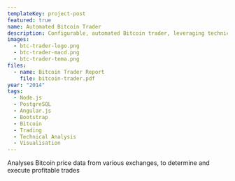 ```yaml
---
templateKey: project-post
featured: true
name: Automated Bitcoin Trader
description: Configurable, automated Bitcoin trader, leveraging technical analysis
images:
  - btc-trader-logo.png
  - btc-trader-macd.png
  - btc-trader-tema.png
files:
  - name: Bitcoin Trader Report
    file: bitcoin-trader.pdf
year: "2014"
tags:
  - Node.js
  - PostgreSQL
  - Angular.js
  - Bootstrap
  - Bitcoin
  - Trading
  - Technical Analysis
  - Visualisation
---
```

Analyses Bitcoin price data from various exchanges, to determine and execute profitable trades